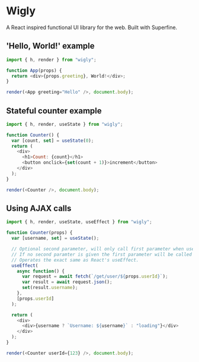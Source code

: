 # Wigly

A React inspired functional UI library for the web. Built with Superfine.

## 'Hello, World!' example

```javascript
import { h, render } from "wigly";

function App(props) {
  return <div>{props.greeting}, World!</div>;
}

render(<App greeting="Hello" />, document.body);
```

## Stateful counter example

```javascript
import { h, render, useState } from "wigly";

function Counter() {
  var [count, set] = useState(0);
  return (
    <div>
      <h1>Count: {count}</h1>
      <button onclick={set(count + 1)}>increment</button>
    </div>
  );
}

render(<Counter />, document.body);
```

## Using AJAX calls

```javascript
import { h, render, useState, useEffect } from "wigly";

function Counter(props) {
  var [username, set] = useState();

  // Optional second parameter, will only call first parameter when userId value changes.
  // If no second paramter is given the first parameter will be called after every render.
  // Operates the exact same as React's useEffect.
  useEffect(
    async function() {
      var request = await fetch(`/get/user/${props.userId}`);
      var result = await request.json();
      set(result.username);
    },
    [props.userId]
  );

  return (
    <div>
      <div>{username ? `Username: ${username}` : "loading"}</div>
    </div>
  );
}

render(<Counter userId={123} />, document.body);
```
